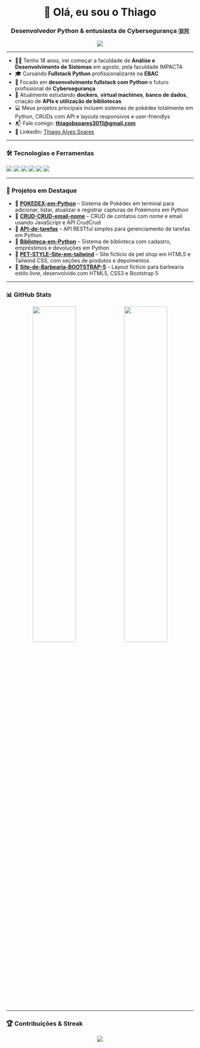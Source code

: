 <h1 align="center">👋 Olá, eu sou o Thiago</h1>
<h3 align="center">Desenvolvedor Python & entusiasta de Cybersegurança 🇧🇷</h3>

<p align="center">
  <img src="https://readme-typing-svg.herokuapp.com/?lines=Desenvolvedor+Python🐍;Apaixonado+por+Cybersegurança🛡️;Sempre+aprendendo+algo+novo!&center=true&width=500&height=50" />
</p>

---

- 👨‍🎓 Tenho 18 anos, irei começar a faculdade de  **Análise e Desenvolvimento de Sistemas** em agosto, pela faculdade IMPACTA
- 🎓 Cursando **Fullstack Python** profissionalizante na **EBAC**  
- 🐍 Focado em **desenvolvimento fullstack com Python** e futuro profissional de **Cybersegurança**
- 🧠 Atualmente estudando **dockers**, **virtual machines**, **banco de dados**, criação de **APIs e utilização de bibliotecas**
- 💻 Meus projetos principais incluem sistemas de pokédex totalmente em Python, CRUDs com API e layouts responsivos e user-friendlys
- 📬 Fale comigo: **thiagobsoares3011@gmail.com**
- 💼 LinkedIn: [Thiago Alves Soares](https://www.linkedin.com/in/thiago-alves-soares-453700303/)

---

### 🛠️ Tecnologias e Ferramentas
<p>
  <img src="https://img.shields.io/badge/Python-3670A0?style=for-the-badge&logo=python&logoColor=white"/>
  <img src="https://img.shields.io/badge/HTML-E34F26?style=for-the-badge&logo=html5&logoColor=white"/>
  <img src="https://img.shields.io/badge/JavaScript-000?style=for-the-badge&logo=javascript&logoColor=F7DF1E"/>
  <img src="https://img.shields.io/badge/CSS-1572B6?style=for-the-badge&logo=css3&logoColor=white"/>
  <img src="https://img.shields.io/badge/TailwindCSS-38B2AC?style=for-the-badge&logo=tailwind-css&logoColor=white"/>
  <img src="https://img.shields.io/badge/VsCode-007ACC?style=for-the-badge&logo=visual-studio-code&logoColor=white"/>
</p>

---

### 📌 Projetos em Destaque

- 🔹 **[POKEDEX-em-Python](https://github.com/kkthiago/POKEDEX-em-Python)** – Sistema de Pokédex em terminal para adicionar, listar, atualizar e registrar capturas de Pokémons em Python  
- 🔹 **[CRUD-CRUD-email-nome](https://github.com/kkthiago/CRUD-CRUD-email-nome)** – CRUD de contatos com nome e email usando JavaScript e API CrudCrud  
- 🔹 **[API-de-tarefas](https://github.com/kkthiago/API-de-tarefas)** – API RESTful simples para gerenciamento de tarefas em Python  
- 🔹 **[Biblioteca-em-Python](https://github.com/kkthiago/Biblioteca-em-Python)** – Sistema de biblioteca com cadastro, empréstimos e devoluções em Python  
- 🔹 **[PET-STYLE-Site-em-tailwind](https://github.com/kkthiago/PET-STYLE-Site-em-tailwind)** – Site fictício de pet shop em HTML5 e Tailwind CSS, com seções de produtos e depoimentos  
- 🔹 **[Site-de-Barbearia-BOOTSTRAP-5](https://github.com/kkthiago/Site-de-Barbearia-BOOTSTRAP-5)** – Layout fictício para barbearia estilo livre, desenvolvido com HTML5, CSS3 e Bootstrap 5  

---

### 📊 GitHub Stats
<p align="center">
  <img width="48%" src="https://github-readme-stats.vercel.app/api?username=kkthiago&show_icons=true&theme=radical" />
  <img width="48%" src="https://github-readme-stats.vercel.app/api/top-langs/?username=kkthiago&layout=compact&theme=radical" />
</p>

---

### 🏆 Contribuições & Streak
<p align="center">
  <img src="https://github-readme-streak-stats.herokuapp.com/?user=kkthiago&theme=radical"/>
</p>
